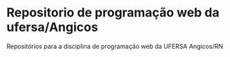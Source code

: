 # Repositorio de programação web da ufersa/Angicos
Repositórios para a disciplina de programação web da UFERSA Angicos/RN

